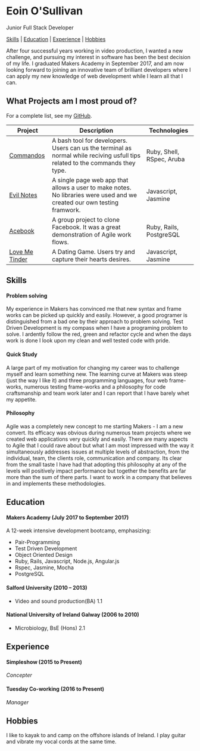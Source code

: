 # Eoin O'Sullivan
Junior Full Stack Developer

[Skills](#skills) | [Education](#education) | [Experience](#experience) | [Hobbies](#hobbies)

After four successful years working in video production, I wanted a new challenge, and pursuing my interest in software has been the best decision of my life. I graduated Makers Academy in September 2017, and am now looking forward to joining an innovative team of brilliant developers where I can apply my new knowledge of web development while I learn all that I can. 

## What Projects am I most proud of?
For a complete list, see my [GitHub](https://github.com/EOSullivanBerlin?tab=repositories).

| Project   | Description | Technologies |
|---        |---         |---           |
| [Commandos](https://github.com/EOSullivanBerlin/commandos) | A bash tool for developers. Users can us the terminal as normal while reciving usfull tips related to the commands they type. | Ruby, Shell, RSpec, Aruba |
|[Evil Notes](https://github.com/EOSullivanBerlin/notes-app)| A single page web app that allows a user to make notes. No libraries were used and we created our own testing framwork. | Javascript, Jasmine|
|[Acebook](https://github.com/EOSullivanBerlin/acebook-remote-july-2017)| A group project to clone Facebook. It was a great demonstration of Agile work flows. | Ruby, Rails, PostgreSQL|
|[Love Me Tinder](https://github.com/EOSullivanBerlin/love-me-tinder)| A Dating Game. Users try and capture their hearts desires. | Javascript, Jasmine|

## Skills

#### Problem solving
My experience in Makers has convinced me that new syntax and frame works can be picked up quickly and easily. However, a good programer is distinguished from a bad one by their approach to problem solving. Test Driven Development is my compass when I have a programing problem to solve. I ardently follow the red, green and refactor cycle and when the days work is done I look upon my clean and well tested code with pride.

#### Quick Study 
A large part of my motivation for changing my career was to challenge myself and learn something new. The learning curve at Makers was steep (just the way I like it) and three programming languages, four web frame-works, numerous testing frame-works and a philosophy for code craftsmanship and team work later and I can report that I have barely whet my appetite.

#### Philosophy
Agile was a completely new concept to me starting Makers - I am a new convert. Its efficacy was obvious during numerous team projects where we created web applications very quickly and easily. There are many aspects to Agile that I could rave about but what I am most impressed with the way it simultaneously addresses issues at multiple levels of abstraction, from the individual, team, the clients role, communication and company. Its clear from the small taste I have had that adopting this philosophy at any of the levels will positively impact performance but together the benefits are far more than the sum of there parts. I want to work in a company that believes in and implements these methodologies.	

## Education

#### Makers Academy (July 2017 to September 2017)

A 12-week intensive development bootcamp, emphasizing:
- Pair-Programming
- Test Driven Development
- Object Oriented Design
- Ruby, Rails, Javascript, Node.js, Angular.js
- Rspec, Jasmine, Mocha
- PostgreSQL

#### Salford University (2010 – 2013)

- Video and sound production(BA) 1.1

#### National University of Ireland Galway  (2006 to 2010)

- Microbiology, BsE (Hons) 2.1

## Experience

#### Simpleshow (2015 to Present)    
*Concepter*  

#### Tuesday Co-working (2016 to Present)   
*Manager*  

## Hobbies
I like to kayak to and camp on the offshore islands of Ireland. 
I play guitar and vibrate my vocal cords at the same time.
